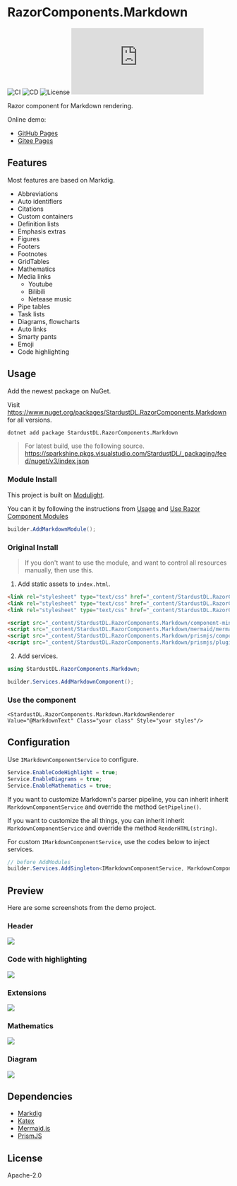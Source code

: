 # RazorComponents.Markdown

![CI](https://github.com/StardustDL/RazorComponents.Markdown/workflows/CI/badge.svg) ![CD](https://github.com/StardustDL/RazorComponents.Markdown/workflows/CD/badge.svg) ![License](https://img.shields.io/github/license/StardustDL/RazorComponents.Markdown.svg) [![downloads](https://img.shields.io/nuget/dt/StardustDL.RazorComponents.Markdown)](https://www.nuget.org/packages/StardustDL.RazorComponents.Markdown/)

Razor component for Markdown rendering.

Online demo:

- [GitHub Pages](https://acblog.github.io/posts/article)
- [Gitee Pages](https://acblog.gitee.io/posts/article)

## Features

Most features are based on Markdig.

- Abbreviations
- Auto identifiers
- Citations
- Custom containers
- Definition lists
- Emphasis extras
- Figures
- Footers
- Footnotes
- GridTables
- Mathematics
- Media links
  - Youtube
  - Bilibili
  - Netease music
- Pipe tables
- Task lists
- Diagrams, flowcharts
- Auto links
- Smarty pants
- Emoji
- Code highlighting

## Usage

Add the newest package on NuGet.

Visit https://www.nuget.org/packages/StardustDL.RazorComponents.Markdown for all versions.

```sh
dotnet add package StardustDL.RazorComponents.Markdown
```

> For latest build, use the following source.
> https://sparkshine.pkgs.visualstudio.com/StardustDL/_packaging/feed/nuget/v3/index.json

### Module Install

This project is built on [Modulight](https://github.com/StardustDL/modulight).

You can it by following the instructions from [Usage](https://github.com/StardustDL/modulight#usage) and [Use Razor Component Modules](https://github.com/StardustDL/modulight#use-razor-component-modules)

```cs
builder.AddMarkdownModule();
```

### Original Install

> If you don't want to use the module, and want to control all resources manually, then use this.

1. Add static assets to `index.html`.

```html
<link rel="stylesheet" type="text/css" href="_content/StardustDL.RazorComponents.Markdown/prismjs/themes/prism.css">
<link rel="stylesheet" type="text/css" href="_content/StardustDL.RazorComponents.Markdown/katex/katex.min.css">
<link rel="stylesheet" type="text/css" href="_content/StardustDL.RazorComponents.Markdown/css/markdown.css">

<script src="_content/StardustDL.RazorComponents.Markdown/component-min.js" type="text/javascript"></script>
<script src="_content/StardustDL.RazorComponents.Markdown/mermaid/mermaid.min.js" type="text/javascript"></script>
<script src="_content/StardustDL.RazorComponents.Markdown/prismjs/components/prism-core.min.js"></script>
<script src="_content/StardustDL.RazorComponents.Markdown/prismjs/plugins/autoloader/prism-autoloader.min.js"></script>
```

2. Add services.

```csharp
using StardustDL.RazorComponents.Markdown;

builder.Services.AddMarkdownComponent();
```

### Use the component

```razor
<StardustDL.RazorComponents.Markdown.MarkdownRenderer Value="@MarkdownText" Class="your class" Style="your styles"/>
```

## Configuration

Use `IMarkdownComponentService` to configure.

```csharp
Service.EnableCodeHighlight = true;
Service.EnableDiagrams = true;
Service.EnableMathematics = true;
```

If you want to customize Markdown's parser pipeline, you can inherit inherit `MarkdownComponentService` and override the method `GetPipeline()`.

If you want to customize the all things, you can inherit inherit `MarkdownComponentService` and override the method `RenderHTML(string)`.

For custom `IMarkdownComponentService`, use the codes below to inject services.

```cs
// before AddModules
builder.Services.AddSingleton<IMarkdownComponentService, MarkdownComponentService>();
```

## Preview

Here are some screenshots from the demo project.

### Header

![](docs/images/demo1.png)

### Code with highlighting

![](docs/images/demo2.png)

### Extensions

![](docs/images/demo3.png)

### Mathematics

![](docs/images/demo4.png)

### Diagram

![](docs/images/demo5.png)

## Dependencies

- [Markdig](https://github.com/lunet-io/markdig)
- [Katex](https://github.com/KaTeX/KaTeX)
- [Mermaid.js](https://github.com/mermaid-js/mermaid)
- [PrismJS](https://github.com/PrismJS/prism)

## License

Apache-2.0

